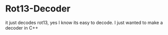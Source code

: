 # Rot13-Decoder
it just decodes rot13, yes I know its easy to decode. I just wanted to make a decoder in C++

